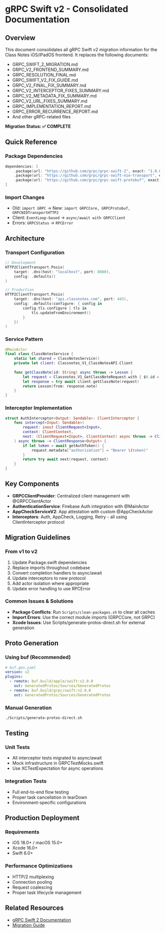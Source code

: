 # gRPC Swift v2 - Consolidated Documentation

## Overview

This document consolidates all gRPC Swift v2 migration information for the Class Notes iOS/iPadOS frontend. It replaces the following documents:
- GRPC_SWIFT_2_MIGRATION.md
- GRPC_V2_FRONTEND_SUMMARY.md
- GRPC_RESOLUTION_FINAL.md
- GRPC_SWIFT_V2_FIX_GUIDE.md
- GRPC_V2_FINAL_FIX_SUMMARY.md
- GRPC_V2_INTERCEPTOR_FIXES_SUMMARY.md
- GRPC_V2_METADATA_FIX_SUMMARY.md
- GRPC_V2_URL_FIXES_SUMMARY.md
- GRPC_IMPLEMENTATION_REPORT.md
- GRPC_ERROR_RECURRENCE_REPORT.md
- And other gRPC-related files

**Migration Status: ✅ COMPLETE**

## Quick Reference

### Package Dependencies
```swift
dependencies: [
    .package(url: "https://github.com/grpc/grpc-swift-2", exact: "1.0.0"),
    .package(url: "https://github.com/grpc/grpc-swift-nio-transport", exact: "1.0.0"),
    .package(url: "https://github.com/grpc/grpc-swift-protobuf", exact: "2.0.0")
]
```

### Import Changes
- Old: `import GRPC` → New: `import GRPCCore, GRPCProtobuf, GRPCNIOTransportHTTP2`
- Client: `EventLoop-based` → `async/await with GRPCClient`
- Errors: `GRPCStatus` → `RPCError`

## Architecture

### Transport Configuration
```swift
// Development
HTTP2ClientTransport.Posix(
    target: .dns(host: "localhost", port: 8080),
    config: .defaults()
)

// Production
HTTP2ClientTransport.Posix(
    target: .dns(host: "api.classnotes.com", port: 443),
    config: .defaults(configure: { config in
        config.tls.configure { tls in
            tls.updateFromEnvironment()
        }
    })
)
```

### Service Pattern
```swift
@MainActor
final class ClassNotesService {
    static let shared = ClassNotesService()
    private let client: Classnotes_V1_ClassNotesAPI.Client
    
    func getClassNote(id: String) async throws -> Lesson {
        let request = Classnotes_V1_GetClassNoteRequest.with { $0.id = id }
        let response = try await client.getClassNote(request)
        return Lesson(from: response.note)
    }
}
```

### Interceptor Implementation
```swift
struct AuthInterceptor<Output: Sendable>: ClientInterceptor {
    func intercept<Input: Sendable>(
        request: inout ClientRequest<Input>,
        context: ClientContext,
        next: (ClientRequest<Input>, ClientContext) async throws -> ClientResponse<Output>
    ) async throws -> ClientResponse<Output> {
        if let token = await getAuthToken() {
            request.metadata["authorization"] = "Bearer \(token)"
        }
        return try await next(request, context)
    }
}
```

## Key Components

- **GRPCClientProvider**: Centralized client management with @GRPCClientActor
- **AuthenticationService**: Firebase Auth integration with @MainActor
- **AppCheckServiceV2**: App attestation with custom @AppCheckActor
- **Interceptors**: Auth, AppCheck, Logging, Retry - all using ClientInterceptor protocol

## Migration Guidelines

### From v1 to v2
1. Update Package.swift dependencies
2. Replace imports throughout codebase
3. Convert completion handlers to async/await
4. Update interceptors to new protocol
5. Add actor isolation where appropriate
6. Update error handling to use RPCError

### Common Issues & Solutions
- **Package Conflicts**: Run `Scripts/clean-packages.sh` to clear all caches
- **Import Errors**: Use the correct module imports (GRPCCore, not GRPC)
- **Xcode Issues**: Use Scripts/generate-protos-direct.sh for external generation

## Proto Generation

### Using buf (Recommended)
```yaml
# buf.gen.yaml
version: v2
plugins:
  - remote: buf.build/apple/swift:v2.0.0
    out: GeneratedProtos/Sources/GeneratedProtos
  - remote: buf.build/grpc/swift:v2.0.0
    out: GeneratedProtos/Sources/GeneratedProtos
```

### Manual Generation
```bash
./Scripts/generate-protos-direct.sh
```

## Testing

### Unit Tests
- All interceptor tests migrated to async/await
- Mock infrastructure in GRPCTestMocks.swift
- Use XCTestExpectation for async operations

### Integration Tests
- Full end-to-end flow testing
- Proper task cancellation in tearDown
- Environment-specific configurations

## Production Deployment

### Requirements
- iOS 18.0+ / macOS 15.0+
- Xcode 16.0+
- Swift 6.0+

### Performance Optimizations
- HTTP/2 multiplexing
- Connection pooling
- Request coalescing
- Proper task lifecycle management

## Related Resources
- [gRPC Swift 2 Documentation](https://swiftpackageindex.com/grpc/grpc-swift-2/documentation)
- [Migration Guide](https://github.com/grpc/grpc-swift-2/blob/main/docs/migration-guide.md) 